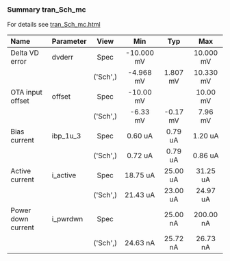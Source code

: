 ### Summary tran_Sch_mc

For details see <a href='tran_Sch_mc.html'>tran_Sch_mc.html</a>

|**Name**|**Parameter**|**View**|**Min** | **Typ** | **Max**|
|:---|:---|:---:|:---:|:---:|:---:|
|Delta VD error|dvderr | Spec | -10.000 mV |  | 10.000 mV |
| | | ('Sch',)|-4.968 mV | 1.807 mV | 10.330 mV |
|OTA input offset|offset | Spec | -10.00 mV |  | 10.00 mV |
| | | ('Sch',)|-6.33 mV | -0.17 mV | 7.96 mV |
|Bias current|ibp\_1u\_3 | Spec | 0.60 uA | 0.79 uA | 1.20 uA |
| | | ('Sch',)|0.72 uA | 0.79 uA | 0.86 uA |
|Active current|i\_active | Spec | 18.75 uA | 25.00 uA | 31.25 uA |
| | | ('Sch',)|21.43 uA | 23.00 uA | 24.97 uA |
|Power down current|i\_pwrdwn | Spec |  | 25.00 nA | 200.00 nA |
| | | ('Sch',)|24.63 nA | 25.72 nA | 26.73 nA |
